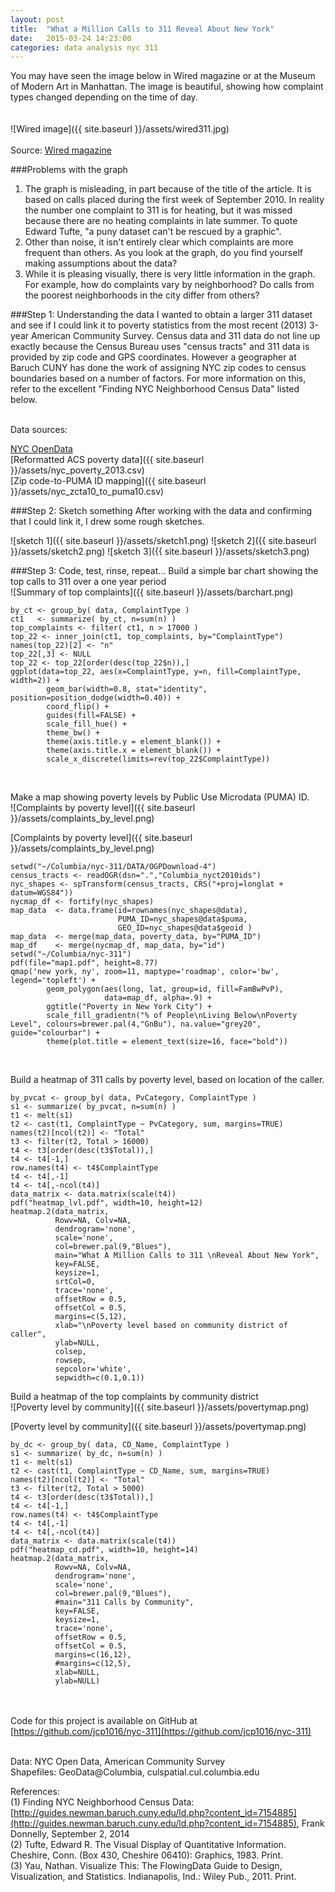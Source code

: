 ```yaml
---
layout: post
title:  "What a Million Calls to 311 Reveal About New York"
date:   2015-03-24 14:23:00
categories: data analysis nyc 311
---
```

You may have seen the image below in Wired magazine or at the Museum of Modern Art in Manhattan.  The image is beautiful, showing how complaint types changed depending on the time of day.  
<br /><br />
![Wired image]({{ site.baseurl }}/assets/wired311.jpg)
<br /><br />
Source:
[Wired magazine](http://http://www.wired.com/2010/11/ff_311_new_york/)

###Problems with the graph 
1.  The graph is misleading, in part because of the title of the article.  It is based on calls placed during the first week of September 2010.  In reality the number one complaint to 311 is for heating, but it was missed because there are no heating complaints in late summer.  To quote Edward Tufte, "a puny dataset can't be rescued by a graphic".    
2.  Other than noise, it isn't entirely clear which complaints are more frequent than others.  As you look at the graph, do you find yourself making assumptions about the data?
3.  While it is pleasing visually, there is very little information in the graph.  For example, how do complaints vary by neighborhood?  Do calls from the poorest neighborhoods in the city differ from others?

###Step 1:  Understanding the data 
I wanted to obtain a larger 311 dataset and see if I could link it to poverty statistics from the most recent (2013) 3-year American Community Survey. Census data and 311 data do not line up exactly because the Census Bureau uses "census tracts" and 311 data is provided by zip code and GPS coordinates.  However a geographer at Baruch CUNY has done the work of assigning NYC zip codes to census boundaries based on a number of factors.  For more information on this, refer to the excellent "Finding NYC Neighborhood Census Data" listed below.<br >

<br />Data sources:<br />

[NYC OpenData](https://nycopendata.socrata.com/Social-Services/311-Service-Requests-from-2010-to-Present/erm2-nwe9)<br />
[Reformatted ACS poverty data]({{ site.baseurl }}/assets/nyc_poverty_2013.csv)<br />
[Zip code-to-PUMA ID mapping]({{ site.baseurl }}/assets/nyc_zcta10_to_puma10.csv)<br />

###Step 2:  Sketch something
After working with the data and confirming that I could link it, I drew some rough sketches.<br />

![sketch 1]({{ site.baseurl }}/assets/sketch1.png)
![sketch 2]({{ site.baseurl }}/assets/sketch2.png)
![sketch 3]({{ site.baseurl }}/assets/sketch3.png)

###Step 3:  Code, test, rinse, repeat...
Build a simple bar chart showing the top calls to 311 over a one year period<br />
![Summary of top complaints]({{ site.baseurl }}/assets/barchart.png)<br />

```
by_ct <- group_by( data, ComplaintType )
ct1   <- summarize( by_ct, n=sum(n) )
top_complaints <- filter( ct1, n > 17000 )
top_22 <- inner_join(ct1, top_complaints, by="ComplaintType")
names(top_22)[2] <- "n"
top_22[,3] <- NULL
top_22 <- top_22[order(desc(top_22$n)),]
ggplot(data=top_22, aes(x=ComplaintType, y=n, fill=ComplaintType, width=2)) +
        geom_bar(width=0.8, stat="identity", position=position_dodge(width=0.40)) +
        coord_flip() +
        guides(fill=FALSE) +
        scale_fill_hue() +
        theme_bw() +
        theme(axis.title.y = element_blank()) +
        theme(axis.title.x = element_blank()) +
        scale_x_discrete(limits=rev(top_22$ComplaintType))
```

<br />

Make a map showing poverty levels by Public Use Microdata (PUMA) ID.<br />
![Complaints by poverty level]({{ site.baseurl }}/assets/complaints_by_level.png)<br />

[Complaints by poverty level]({{ site.baseurl }}/assets/complaints_by_level.png)

```
setwd("~/Columbia/nyc-311/DATA/OGPDownload-4")
census_tracts <- readOGR(dsn=".","Columbia_nyct2010ids")
nyc_shapes <- spTransform(census_tracts, CRS("+proj=longlat + datum=WGS84"))
nycmap_df <- fortify(nyc_shapes)
map_data  <- data.frame(id=rownames(nyc_shapes@data),
                        PUMA_ID=nyc_shapes@data$puma,
                        GEO_ID=nyc_shapes@data$geoid )
map_data  <- merge(map_data, poverty_data, by="PUMA_ID")
map_df    <- merge(nycmap_df, map_data, by="id")
setwd("~/Columbia/nyc-311")
pdf(file="map1.pdf", height=8.77)
qmap('new york, ny', zoom=11, maptype='roadmap', color='bw', legend='topleft') +
        geom_polygon(aes(long, lat, group=id, fill=FamBwPvP),
                     data=map_df, alpha=.9) +
        ggtitle("Poverty in New York City") +
        scale_fill_gradientn("% of People\nLiving Below\nPoverty Level", colours=brewer.pal(4,"GnBu"), na.value="grey20", guide="colourbar") +
        theme(plot.title = element_text(size=16, face="bold"))
```

<br />

Build a heatmap of 311 calls by poverty level, based on location of the caller.<br />

```
by_pvcat <- group_by( data, PvCategory, ComplaintType )
s1 <- summarize( by_pvcat, n=sum(n) )
t1 <- melt(s1)
t2 <- cast(t1, ComplaintType ~ PvCategory, sum, margins=TRUE)
names(t2)[ncol(t2)] <- "Total"
t3 <- filter(t2, Total > 16000)
t4 <- t3[order(desc(t3$Total)),]
t4 <- t4[-1,]
row.names(t4) <- t4$ComplaintType
t4 <- t4[,-1]
t4 <- t4[,-ncol(t4)]
data_matrix <- data.matrix(scale(t4))
pdf("heatmap_lvl.pdf", width=10, height=12)
heatmap.2(data_matrix,
          Rowv=NA, Colv=NA,
          dendrogram='none',
          scale='none',
          col=brewer.pal(9,"Blues"),
          main="What A Million Calls to 311 \nReveal About New York",
          key=FALSE,
          keysize=1,
          srtCol=0,
          trace='none',
          offsetRow = 0.5,
          offsetCol = 0.5,
          margins=c(5,12),
          xlab="\nPoverty level based on community district of caller",
          ylab=NULL,
          colsep,
          rowsep,
          sepcolor='white',
          sepwidth=c(0.1,0.1))
```

Build a heatmap of the top complaints by community district<br />
![Poverty level by community]({{ site.baseurl }}/assets/povertymap.png)<br />

[Poverty level by community]({{ site.baseurl }}/assets/povertymap.png)<br />

```
by_dc <- group_by( data, CD_Name, ComplaintType )
s1 <- summarize( by_dc, n=sum(n) )
t1 <- melt(s1)
t2 <- cast(t1, ComplaintType ~ CD_Name, sum, margins=TRUE)
names(t2)[ncol(t2)] <- "Total"
t3 <- filter(t2, Total > 5000)
t4 <- t3[order(desc(t3$Total)),]
t4 <- t4[-1,]
row.names(t4) <- t4$ComplaintType
t4 <- t4[,-1]
t4 <- t4[,-ncol(t4)]
data_matrix <- data.matrix(scale(t4))
pdf("heatmap_cd.pdf", width=10, height=14)
heatmap.2(data_matrix,
          Rowv=NA, Colv=NA,
          dendrogram='none',
          scale='none',
          col=brewer.pal(9,"Blues"),
          #main="311 Calls by Community",
          key=FALSE,
          keysize=1,
          trace='none',
          offsetRow = 0.5,
          offsetCol = 0.5,
          margins=c(16,12),
          #margins=c(12,5),
          xlab=NULL,
          ylab=NULL)
```

<br /><br />
Code for this project is available on GitHub at [https://github.com/jcp1016/nyc-311](https://github.com/jcp1016/nyc-311)
<br /><br />

Data:  NYC Open Data, American Community Survey<br />
Shapefiles:  GeoData@Columbia, culspatial.cul.columbia.edu<br />

References:  
(1) Finding NYC Neighborhood Census Data:  [http://guides.newman.baruch.cuny.edu/ld.php?content_id=7154885](http://guides.newman.baruch.cuny.edu/ld.php?content_id=7154885), Frank Donnelly, September 2, 2014<br />
(2) Tufte, Edward R. The Visual Display of Quantitative Information. Cheshire, Conn. (Box 430, Cheshire 06410): Graphics, 1983. Print.<br />
(3) Yau, Nathan. Visualize This: The FlowingData Guide to Design, Visualization, and Statistics. Indianapolis, Ind.: Wiley Pub., 2011. Print.<br />

